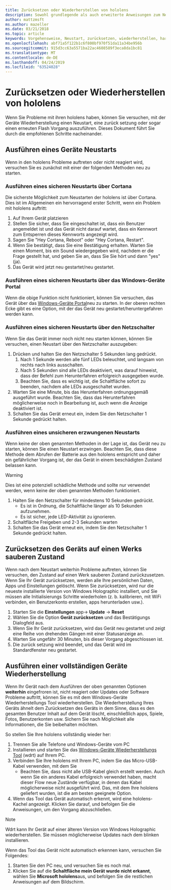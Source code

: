 ```yaml
---
title: Zurücksetzen oder Wiederherstellen von hololens
description: Sowohl grundlegende als auch erweiterte Anweisungen zum Neustarten oder Zurücksetzen der hololens.
author: mattzmsft
ms.author: mazeller
ms.date: 03/21/2018
ms.topic: article
keywords: Vorgehensweise, Neustart, zurücksetzen, wiederherstellen, harte zurück setzung, vorläufiges zurücksetzen, Energie Zyklen, hololens, Herunterfahren
ms.openlocfilehash: abf71a5f122b1c6f800bf970f51da11a34be956b
ms.sourcegitcommit: 915d3cc63a5571ba22ac4608589f3eca8da1bc81
ms.translationtype: MT
ms.contentlocale: de-DE
ms.lasthandoff: 04/24/2019
ms.locfileid: "63524028"
---
```

# <a name="reset-or-recover-your-hololens"></a>Zurücksetzen oder Wiederherstellen von hololens

Wenn Sie Probleme mit ihren hololens haben, können Sie versuchen, mit der Geräte Wiederherstellung einen Neustart, eine zurück setzung oder sogar einen erneuten Flash Vorgang auszuführen. Dieses Dokument führt Sie durch die empfohlenen Schritte nacheinander.

## <a name="perform-a-device-reboot"></a>Ausführen eines Geräte Neustarts

Wenn in den hololens Probleme auftreten oder nicht reagiert wird, versuchen Sie es zunächst mit einer der folgenden Methoden neu zu starten.

### <a name="perform-a-safe-reboot-via-cortana"></a>Ausführen eines sicheren Neustarts über Cortana

Die sicherste Möglichkeit zum Neustarten der hololens ist über Cortana. Dies ist im Allgemeinen ein hervorragend erster Schritt, wenn ein Problem mit hololens auftritt:
1. Auf Ihrem Gerät platzieren
2. Stellen Sie sicher, dass Sie eingeschaltet ist, dass ein Benutzer angemeldet ist und das Gerät nicht darauf wartet, dass ein Kennwort zum Entsperren dieses Kennworts angezeigt wird.
3. Sagen Sie "Hey Cortana, Reboot" oder "Hey Cortana, Restart".
4. Wenn Sie bestätigt, dass Sie eine Bestätigung erhalten. Warten Sie einen Moment, bis ein Sound wiedergegeben wird, nachdem er die Frage gestellt hat, und geben Sie an, dass Sie Sie hört und dann "yes" (ja).
5. Das Gerät wird jetzt neu gestartet/neu gestartet.

### <a name="perform-a-safe-reboot-via-windows-device-portal"></a>Ausführen eines sicheren Neustarts über das Windows-Geräte Portal

Wenn die obige Funktion nicht funktioniert, können Sie versuchen, das Gerät über das [Windows-Geräte Portal](using-the-windows-device-portal.md)neu zu starten. In der oberen rechten Ecke gibt es eine Option, mit der das Gerät neu gestartet/heruntergefahren werden kann.

### <a name="perform-a-safe-reboot-via-the-power-button"></a>Ausführen eines sicheren Neustarts über den Netzschalter

Wenn Sie das Gerät immer noch nicht neu starten können, können Sie versuchen, einen Neustart über den Netzschalter auszugeben:
1. Drücken und halten Sie den Netzschalter 5 Sekunden lang gedrückt.
   1. Nach 1 Sekunde werden alle fünf LEDs beleuchtet, und langsam von rechts nach links ausschalten.
   2. Nach 5 Sekunden sind alle LEDs deaktiviert, was darauf hinweist, dass der Befehl zum Herunterfahren erfolgreich ausgegeben wurde.
   3. Beachten Sie, dass es wichtig ist, die Schaltfläche sofort zu beenden, nachdem alle LEDs ausgeschaltet wurden.
2. Warten Sie eine Minute, bis das Herunterfahren ordnungsgemäß ausgeführt wurde. Beachten Sie, dass das Herunterfahren möglicherweise noch in Bearbeitung ist, auch wenn die Anzeige deaktiviert ist.
3. Schalten Sie das Gerät erneut ein, indem Sie den Netzschalter 1 Sekunde gedrückt halten.

### <a name="perform-an-unsafe-forced-reboot"></a>Ausführen eines unsicheren erzwungenen Neustarts

Wenn keine der oben genannten Methoden in der Lage ist, das Gerät neu zu starten, können Sie einen Neustart erzwingen. Beachten Sie, dass diese Methode dem Abrufen der Batterie aus den hololens entspricht und daher ein gefährlicher Vorgang ist, der das Gerät in einem beschädigten Zustand belassen kann. 

>[!WARNING]
>Dies ist eine potenziell schädliche Methode und sollte nur verwendet werden, wenn keine der oben genannten Methoden funktioniert.

1. Halten Sie den Netzschalter für mindestens 10 Sekunden gedrückt.
   * Es ist in Ordnung, die Schaltfläche länger als 10 Sekunden aufzunehmen.
   * Es ist sicher, jede LED-Aktivität zu ignorieren.
2. Schaltfläche Freigeben und 2-3 Sekunden warten
3. Schalten Sie das Gerät erneut ein, indem Sie den Netzschalter 1 Sekunde gedrückt halten.

## <a name="reset-the-device-to-a-factory-clean-state"></a>Zurücksetzen des Geräts auf einen Werks sauberen Zustand

Wenn nach dem Neustart weiterhin Probleme auftreten, können Sie versuchen, den Zustand auf einen Werk sauberen Zustand zurückzusetzen. Wenn Sie Ihr Gerät zurücksetzen, werden alle Ihre persönlichen Daten, Apps und Einstellungen gelöscht. Wenn Sie zurücksetzen, wird nur die neueste installierte Version von Windows Holographic installiert, und Sie müssen alle Initialisierungs Schritte wiederholen (z. b. kalibrieren, mit WiFi verbinden, ein Benutzerkonto erstellen, apps herunterladen usw.).
1. Starten Sie die **Einstellungen** app-> **Update** -> **Reset**
2. Wählen Sie die Option **Gerät zurücksetzen** und das Bestätigungs Dialogfeld aus.
3. Wenn Sie Ihr Gerät zurücksetzen, wird das Gerät neu gestartet und zeigt eine Reihe von drehenden Gängen mit einer Statusanzeige an.
4. Warten Sie ungefähr 30 Minuten, bis dieser Vorgang abgeschlossen ist.
5. Die zurück setzung wird beendet, und das Gerät wird im Standardfenster neu gestartet.

## <a name="perform-a-full-device-recovery"></a>Ausführen einer vollständigen Geräte Wiederherstellung

Wenn Ihr Gerät nach dem Ausführen der oben genannten Optionen **weiterhin** eingefroren ist, nicht reagiert oder Updates oder Software Probleme auftritt, können Sie es mit dem Windows-Geräte Wiederherstellungs Tool wiederherstellen. Die Wiederherstellung Ihres Geräts ähnelt dem Zurücksetzen des Geräts in dem Sinne, dass es den gesamten Benutzer Inhalt auf dem Gerät löscht, einschließlich apps, Spiele, Fotos, Benutzerkonten usw. Sichern Sie nach Möglichkeit alle Informationen, die Sie beibehalten möchten.

So stellen Sie Ihre hololens vollständig wieder her:
1. Trennen Sie alle Telefone und Windows-Geräte vom PC
2. Installieren und starten Sie das [Windows-Geräte Wiederherstellungs Tool](https://support.microsoft.com/help/12379/windows-10-mobile-device-recovery-tool-faq) (wdrt) auf Ihrem PC.
3. Verbinden Sie Ihre hololens mit Ihrem PC, indem Sie das Micro-USB-Kabel verwenden, mit dem Sie
   * Beachten Sie, dass nicht alle USB-Kabel gleich erstellt werden. Auch wenn Sie ein anderes Kabel erfolgreich verwendet haben, macht dieser Flow neue Zustände verfügbar, in denen das Kabel möglicherweise nicht ausgeführt wird. Das, mit dem Ihre hololens geliefert wurden, ist die am besten geeignete Option.
4. Wenn das Tool das Gerät automatisch erkennt, wird eine hololens-Kachel angezeigt. Klicken Sie darauf, und befolgen Sie die Anweisungen, um den Vorgang abzuschließen.

>[!NOTE]
>Wdrt kann Ihr Gerät auf einer älteren Version von Windows Holographic wiederherstellen. Sie müssen möglicherweise Updates nach dem blinken installieren.

Wenn das Tool das Gerät nicht automatisch erkennen kann, versuchen Sie Folgendes:
1. Starten Sie den PC neu, und versuchen Sie es noch mal.
2. Klicken Sie auf die **Schaltfläche mein Gerät wurde nicht erkannt**, wählen Sie **Microsoft hololens**aus, und befolgen Sie die restlichen Anweisungen auf dem Bildschirm.
